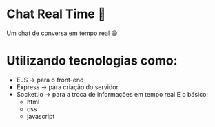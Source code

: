 # Chat Real Time 🚀
Um chat de conversa em tempo real 😄

# Utilizando tecnologias como:
- EJS -> para o front-end
- Express -> para criação do servidor
- Socket.io -> para a troca de informações em tempo real
E o básico:
  - html
  - css
  - javascript
